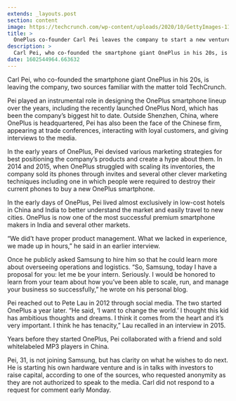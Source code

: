 ```yaml
--- 
extends: _layouts.post 
section: content 
image: https://techcrunch.com/wp-content/uploads/2020/10/GettyImages-1179058136.jpg?w=600 
title: > 
  OnePlus co-founder Carl Pei leaves the company to start a new venture – TechCrunch 
description: > 
  Carl Pei, who co-founded the smartphone giant OnePlus in his 20s, is leaving the company, two sources familiar with the matter told TechCrunch.Pei played an instrumental role in designing the OnePlus smartphone lineup over the years, including the recently launched OnePlus Nord, which has been the company’s biggest hit to date.In the early years of OnePlus, Pei devised various marketing strategies for best positioning the company’s products and create a hype about them.In the early days of OnePlus, Pei lived almost exclusively in low-cost hotels in China and India to better understand the market and easily travel to new cities.Years before they started OnePlus, Pei collaborated with a friend and sold whitelabeled MP3 players in China. 
date: 1602544964.663632 
--- 
```

Carl Pei, who co-founded the smartphone giant OnePlus in his 20s, is leaving the company, two sources familiar with the matter told TechCrunch.

Pei played an instrumental role in designing the OnePlus smartphone lineup over the years, including the recently launched OnePlus Nord, which has been the company’s biggest hit to date. Outside Shenzhen, China, where OnePlus is headquartered, Pei has also been the face of the Chinese firm, appearing at trade conferences, interacting with loyal customers, and giving interviews to the media.

In the early years of OnePlus, Pei devised various marketing strategies for best positioning the company’s products and create a hype about them. In 2014 and 2015, when OnePlus struggled with scaling its inventories, the company sold its phones through invites and several other clever marketing techniques including one in which people were required to destroy their current phones to buy a new OnePlus smartphone.

In the early days of OnePlus, Pei lived almost exclusively in low-cost hotels in China and India to better understand the market and easily travel to new cities. OnePlus is now one of the most successful premium smartphone makers in India and several other markets.

“We did’t have proper product management. What we lacked in experience, we made up in hours,” he said in an earlier interview.

Once he publicly asked Samsung to hire him so that he could learn more about overseeing operations and logistics. “So, Samsung, today I have a proposal for you: let me be your intern. Seriously. I would be honored to learn from your team about how you’ve been able to scale, run, and manage your business so successfully,” he wrote on his personal blog.

Pei reached out to Pete Lau in 2012 through social media. The two started OnePlus a year later. “He said, ‘I want to change the world.’ I thought this kid has ambitious thoughts and dreams. I think it comes from the heart and it’s very important. I think he has tenacity,” Lau recalled in an interview in 2015.

Years before they started OnePlus, Pei collaborated with a friend and sold whitelabeled MP3 players in China.

Pei, 31, is not joining Samsung, but has clarity on what he wishes to do next. He is starting his own hardware venture and is in talks with investors to raise capital, according to one of the sources, who requested anonymity as they are not authorized to speak to the media. Carl did not respond to a request for comment early Monday.